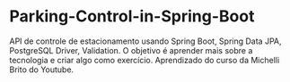 # Parking-Control-in-Spring-Boot
API de controle de estacionamento usando Spring Boot, Spring Data JPA, PostgreSQL Driver, Validation. O objetivo é aprender mais sobre a tecnologia e criar algo como exercício. Aprendizado do curso da Michelli Brito do Youtube. 
